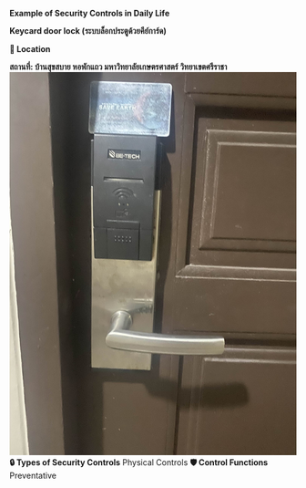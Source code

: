 **Example of Security Controls in Daily Life**

**Keycard door lock (ระบบล็อกประตูด้วยคีย์การ์ด)**

**📍 Location**

**สถานที่: บ้านสุขสบาย หอพักแถว มหาวิทยาลัยเกษตรศาสตร์ วิทยาเขตศรีราชา**
![keycard](Mypic/keycard.jpg)
**🔒 Types of Security Controls**
Physical Controls
**🛡️ Control Functions**
Preventative
